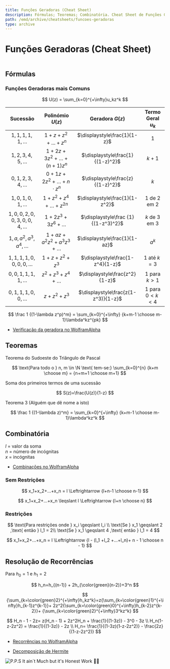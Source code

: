 ```yaml
---
title: Funções Geradoras (Cheat Sheet)
description: Fórmulas; Teoremas; Combinatória. Cheat Sheet de Funções Geradoras
path: /emd/archive/cheatsheets/funcoes-geradoras
type: archive
---
```


# Funções Geradoras (Cheat Sheet)

```toc

```

## Fórmulas

### Funções Geradoras mais Comuns

$$
U(z) = \sum_{k=0}^{+\infty}u_kz^k
$$

|                Sucessão                |             Polinómio $U(z)$              |           Geradora $G(z)$           | Termo Geral $u_k$ |
| :------------------------------------: | :---------------------------------------: | :---------------------------------: | :---------------: |
|           $1,1,1,1,1,\dots$            |             $1+z+z^2+...+z^n$             |    $\displaystyle\frac{1}{1-z}$     |        $1$        |
|           $1,2,3,4,5,\dots$            |  $1+2z+3z^2+\dots+\allowbreak{(n+1)z^n}$  |  $\displaystyle\frac{1}{(1-z)^2}$   |      $k + 1$      |
|           $0,1,2,3,4,\dots$            | $0+1z+2z^2+\dots+\allowbreak{n\cdot z^n}$ |  $\displaystyle\frac{z}{(1-z)^2}$   |        $k$        |
|           $1,0,1,0,1,\dots$            |         $1+z^2+z^4+\dots+z^{2n}$          |   $\displaystyle\frac{1}{1-z^2}$    |   $1$ de 2 em 2   |
| $1,0,0,2,0,0,\allowbreak3,0,0,4,\dots$ |            $1+2z^3+3z^6+\dots$            | $\displaystyle\frac {1}{(1-z^3)^2}$ |   $k$ de 3 em 3   |
|        $1,a,a^2,a^3,a^4,\dots$         |        $1+az+a^2z^2+a^3z^3+\dots$         |    $\displaystyle\frac{1}{1-az}$    |       $a^k$       |
|        $1,1,1,1,0,0,0,0,\dots$         |               $1+z+z^2+z^3$               |  $\displaystyle\frac{1-z^4}{1-z}$   |   $1$ até $k=3$   |
|          $0,0,1,1,1,1,\dots$           |            $z^2+z^3+z^4+\dots$            |   $\displaystyle\frac{z^2}{1-z}$    | $1$ para $k > 1$  |
|          $0,1,1,1,0,0,\dots$           |                $z+z^2+z^3$                | $\displaystyle\frac{z(1-z^3)}{1-z}$ | $1$ para $0< k<4$ |

$$
\frac 1 {(1-\lambda z^p)^m} = \sum_{k=0}^{+\infty} {k+m-1 \choose m-1}\lambda^kz^{pk}
$$

- [Verificação da geradora no WolframAlpha](https://www.wolframalpha.com/input/?i=GeneratingFunction%283%CB%86n+%2B+n+%2B+1%2C+n%2C+k%29)

## Teoremas

Teorema do Sudoeste do Triângulo de Pascal

$$
\text{Para todo o } n, m \in \N \text{ tem-se:}
\sum_{k=0}^{n} {k+m \choose m} = {n+m+1 \choose m+1}
$$

Soma dos primeiros termos de uma sucessão

$$
S(z)=\frac{U(z)}{1-z}
$$

Teorema 3 (Alguém que dê nome a isto)

$$
\frac 1 {(1-\lambda z)^m} = \sum_{k=0}^{+\infty} {k+m-1 \choose m-1}\lambda^kz^k
$$

## Combinatória

$l$ = valor da soma  
$n$ = número de incógnitas  
$x$ = incógnitas

- [Combinações no WolframAlpha](https://www.wolframalpha.com/input/?i=combination%286%2C9%29)

### Sem Restrições

$$
x_1+x_2+...+x_n = l \Leftrightarrow {l+n-1 \choose n-1}
$$

$$
x_1+x_2+...+x_n \leqslant l \Leftrightarrow {l+n \choose n}
$$

### Restrições

$$
\text{Para restrições onde } x_i \geqslant l_i \\ \text{Se } x_1 \geqslant 2 ,\text{ então } l_1 = 2\\
\text{Se } x_1 \geqslant 4 ,\text{ então } l_1 = 4
$$

$$
x_1+x_2+...+x_n = l \Leftrightarrow {l - (l_1 +l_2 +...+l_n)+ n - 1 \choose n - 1}
$$

## Resolução de Recorrências

Para $h_0 = 1$ e $h_1 = 2$

$$
h_n=h_{(n-1)} + 2h_{\color{green}(n-2)}+3^n
$$

$$
{\sum_{k=\color{green}2}^{+\infty}h_kz^k}=z{\sum_{k=\color{green}1}^{+\infty}h_{k-1}z^{k-1}}+ 2z^2{\sum_{k=\color{green}0}^{+\infty}h_{k-2}z^{k-2}}+ {\sum_{k=\color{green}2}^{+\infty}3^kz^k}
$$

$$
H_n - 1 - 2z= z(H_n - 1) + 2z^2H_n + \frac{1}{(1-3z)} - 3^0 - 3z  \\
H_n(1-z-2z^2) = \frac{1}{(1-3z)} - 2z \\
H_n= \frac{1}{(1-3z)(1-z-2z^2)} - \frac{2z}{(1-z-2z^2)}
$$

- [Recorrências no WolframAlpha](https://www.wolframalpha.com/input/?i=a%280%29+%3D+3%2C+a%28n%29+%3D+2*a%28n-1%29)

- [Decomposição de Hermite](https://www.emathhelp.net/calculators/algebra-2/partial-fraction-decomposition-calculator/)

![P.P.S It ain´t Much but it's Honest Work 👨‍🌾](https://i.imgur.com/jLQT7e1.jpg)

